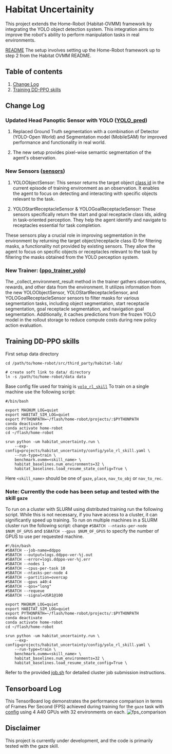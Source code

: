 # Habitat Uncertainity
This project extends the Home-Robot (Habitat-OVMM) framework by integrating the YOLO object detection system. This integration aims to improve the robot's ability to perform manipulation tasks in real environments.

[README](https://github.com/facebookresearch/home-robot/tree/main/projects/habitat_ovmm) 
The setup involves setting up the Home-Robot framework up to step 2 from the Habitat OVMM README.

## Table of contents
   1. [Change Log](#changes-for-integrating-model)
   2. [Training DD-PPO skills](#training-dd-ppo-skills)

## Change Log 

### Updated Head Panoptic Sensor with YOLO ([YOLO_pred](https://github.com/AnandSingh-0619/home-robot/blob/yolo-sam/projects/habitat_uncertainty/utils/YOLO_pred.py))

1. Replaced Ground Truth segmentation with a combination of Detector (YOLO-Open World) and Segmentation model (MobileSAM) for improved performance and functionality in real world.

2. The new setup provides pixel-wise semantic segmentation of the agent's observation.

### New Sensors ([sensors](https://github.com/AnandSingh-0619/home-robot/blob/yolo-sam/projects/habitat_uncertainty/task/sensors.py))
1. YOLOObjectSensor: This sensor returns the target object [class id](https://github.com/AnandSingh-0619/home-robot/blob/3c10988a465a89837838e42bbae53ae4a6df79f0/projects/habitat_uncertainity/utils/YOLO_pred.py#L22C1-L49C2) in the current episode of training environment as an observation. It enables the agent to focus on detecting and interacting with specific objects relevant to the task.

2. YOLOStartReceptacleSensor & YOLOGoalReceptacleSensor: These sensors specifically return the start and goal receptacle class ids, aiding in task-oriented perception. They help the agent identify and navigate to receptacles essential for task completion.

These sensors play a crucial role in improving segmentation in the environment by returning the target object/receptacle class ID for filtering masks, a functionality not provided by existing sensors. They allow the agent to focus on specific objects or receptacles relevant to the task by filtering the masks obtained from the YOLO perception system.  

### New Trainer: ([ppo_trainer_yolo](https://github.com/AnandSingh-0619/home-robot/blob/yolo-sam/projects/habitat_uncertainty/trainers/ppo_trainer_yolo.py))
The _collect_environment_result method in the trainer gathers observations, rewards, and other data from the environment. It utilizes information from the new YOLOObjectSensor, YOLOStartReceptacleSensor, and YOLOGoalReceptacleSensor sensors to filter masks for various segmentation tasks, including object segmentation, start receptacle segmentation, goal receptacle segmentation, and navigation goal segmentation. Additionally, it caches predictions from the frozen YOLO model in the rollout storage to reduce compute costs during new policy action evaluation.

## Training DD-PPO skills

First setup data directory
```
cd /path/to/home-robot/src/third_party/habitat-lab/

# create soft link to data/ directory
ln -s /path/to/home-robot/data data
```
Base config file used for trainig is [`yolo_rl_skill`](https://github.com/AnandSingh-0619/home-robot/blob/yolo-sam/projects/habitat_uncertainty/config/yolo_rl_skill.yaml) 
To train on a single machine use the following script:
```
#/bin/bash

export MAGNUM_LOG=quiet
export HABITAT_SIM_LOG=quiet
export PYTHONPATH=~/flash/home-robot/projects/:$PYTHONPATH
conda deactivate
conda activate home-robot
cd ~/flash/home-robot 

srun python -um habitat_uncertainty.run \
    --exp-config=projects/habitat_uncertainty/config/yolo_rl_skill.yaml \
    --run-type=train \
    benchmark.ovmm=<skill_name> \
    habitat_baselines.num_environments=32 \
    habitat_baselines.load_resume_state_config=True \
```
Here `<skill_name>` should be one of `gaze`, `place`, `nav_to_obj` or `nav_to_rec`.
### Note: Currently the code has been setup and tested with the skill `gaze`
To run on a cluster with SLURM using distributed training run the following script. While this is not necessary, if you have access to a cluster, it can significantly speed up training. To run on multiple machines in a SLURM cluster run the following script: change `#SBATCH --ntasks-per-node $NUM_OF_GPUS` and `$SBATCH --gpus $NUM_OF_GPUS` to specify the number of GPUS to use per requested machine.

```
#!/bin/bash
#SBATCH --job-name=ddppo
#SBATCH --output=logs.ddppo-ver-%j.out
#SBATCH --error=logs.ddppo-ver-%j.err
#SBATCH --nodes 1
#SBATCH --cpus-per-task 10
#SBATCH --ntasks-per-node 4
#SBATCH --partition=overcap
#SBATCH --gpus a40:4
#SBATCH --qos="long"
#SBATCH --requeue
#SBATCH --signal=USR1@100

export MAGNUM_LOG=quiet
export HABITAT_SIM_LOG=quiet
export PYTHONPATH=~/flash/home-robot/projects/:$PYTHONPATH
conda deactivate
conda activate home-robot
cd ~/flash/home-robot 

srun python -um habitat_uncertainty.run \
    --exp-config=projects/habitat_uncertainty/config/yolo_rl_skill.yaml \
    --run-type=train \
    benchmark.ovmm=<skill_name> \
    habitat_baselines.num_environments=32 \
    habitat_baselines.load_resume_state_config=True \
```


Refer to the provided  [job.sh](https://github.com/AnandSingh-0619/home-robot/blob/yolo-sam/job.sh) for detailed cluster job submission instructions.

## Tensorboard Log
This TensorBoard log demonstrates the performance comparison in terms of Frames Per Second (FPS) achieved during training  for the `gaze` task with [config](https://github.com/AnandSingh-0619/home-robot/blob/yolo-sam/projects/habitat_uncertainty/config/yolo_rl_skill.yaml) using 4 A40 GPUs with 32 environments on each. 
![fps_comparison](https://drive.google.com/uc?export=view&id=1WayMUi1FTZWsDtTC5WXsGv3EtbDt6iUA)

## Disclaimer
This project is currently under development, and the code is primarily tested with the gaze skill.